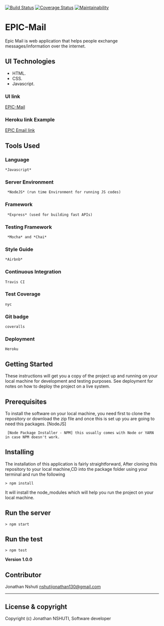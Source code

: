 
[![Build Status](https://travis-ci.org/nshutijonathan/EPIC-Mail.svg?branch=develop)](https://travis-ci.org/nshutijonathan/EPIC-Mail)
[![Coverage Status](https://coveralls.io/repos/github/nshutijonathan/EPIC-Mail/badge.svg?branch=ch-set-server-%23164463160)](https://coveralls.io/github/nshutijonathan/EPIC-Mail?branch=ch-set-server-%23164463160)
[![Maintainability](https://api.codeclimate.com/v1/badges/7b5bdedbfe7dded4e8fe/maintainability)](https://codeclimate.com/github/nshutijonathan/EPIC-Mail/maintainability)

# EPIC-Mail
Epic Mail is web application  that helps people exchange messages/information over the internet.

## UI Technologies
* HTML.
* CSS.
* Javascript.


### UI link
 [EPIC-Mail](https://nshutijonathan.github.io/EPIC-Mail/ui/html/)

### Heroku link Example

[EPIC Email link](https://epic-mail-one.herokuapp.com)
 
## Tools Used

### Language
```
*Javascript*
```
### Server Environment
```
 *NodeJS* (run time Environment for running JS codes)
 ```
### Framework
```
 *Express* (used for building fast APIs)
 ```
### Testing Framework
```
 *Mocha* and *Chai*
 ```
### Style Guide
```
*Airbnb*
```
### Continuous Integration
```
Travis CI
```
### Test Coverage
```
nyc
```
### Git badge
```
coveralls
```
### Deployment
```
Heroku
```
## Getting Started
These instructions will get you a copy of the project up and running on your local machine for development and testing purposes. See deployment for notes on how to deploy the project on a live system.

## Prerequisites
To install the software on your local machine, you need first to clone the repository or download the zip file and once this is set up you are going to need this packages. [NodeJS]

```
 [Node Package Installer - NPM] this usually comes with Node or YARN in case NPM doesn't work.
```

## Installing
The installation of this application is fairly straightforward, After cloning this repository to your local machine,CD into the package folder using your terminal and run the following

```
> npm install
```

It will install the node_modules which will help you run the project on your local machine.

## Run the server
```
> npm start
```
## Run the test
```
> npm test
```


**Version 1.0.0**

## Contributor
Jonathan Nshuti <nshutijonathan130@gmail.com>

---

## License & copyright
Copyright (c) Jonathan NSHUTI, Software developer 
 
